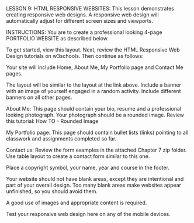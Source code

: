 LESSON 9: HTML RESPONSIVE WEBSITES: This lesson demonstrates creating responsive web designs. A responsive web design will automatically adjust for different screen sizes and viewports.

INSTRUCTIONS: You are to create a professional looking 4-page PORTFOLIO WEBSITE as described below.

To get started, view this layout.
Next, review the HTML Responsive Web Design tutorials on w3schools.
Then continue as follows:

Your site will include Home, About Me, My Portfolio page and Contact Me pages.

The layout will be similar to the layout at the link above.
    Include a banner with an image of yourself engaged in a random activity.
    Include different banners on all other pages.

About Me: This page should contain your bio, resume and a professional looking photograph. Your photograph should be a rounded image. Review this tutorial: How TO - Rounded Image

My Portfolio page: This page should contain bullet lists (links) pointing to all classwork and assignments completed so far.

Contact us:
    Review the form examples in the attached Chapter 7 zip folder.
    Use table layout to create a contact form similar to this one.

Place a copyright symbol, your name, year and course in the footer.

Your website should not have blank areas, except they are intentional and part of your overall design. Too many blank areas make websites appear unfinished, so you should avoid them.

A good use of images and appropriate content is required.

Test your responsive web design here on any of the mobile devices.